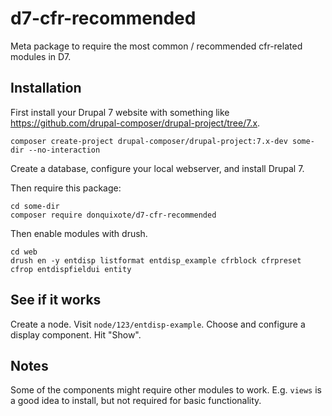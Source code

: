# d7-cfr-recommended
Meta package to require the most common / recommended cfr-related modules in D7.

## Installation

First install your Drupal 7 website with something like https://github.com/drupal-composer/drupal-project/tree/7.x.

    composer create-project drupal-composer/drupal-project:7.x-dev some-dir --no-interaction

Create a database, configure your local webserver, and install Drupal 7.

Then require this package:

    cd some-dir
    composer require donquixote/d7-cfr-recommended

Then enable modules with drush.

    cd web
    drush en -y entdisp listformat entdisp_example cfrblock cfrpreset cfrop entdispfieldui entity

## See if it works

Create a node.
Visit `node/123/entdisp-example`.
Choose and configure a display component.
Hit "Show".

## Notes
Some of the components might require other modules to work.
E.g. `views` is a good idea to install, but not required for basic functionality.
